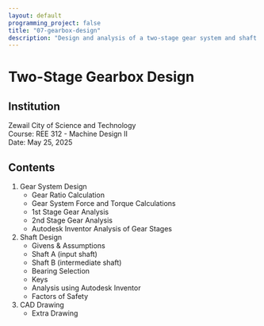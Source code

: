 ```yaml
---
layout: default
programming_project: false
title: "07-gearbox-design"
description: "Design and analysis of a two-stage gear system and shaft design for REE 312, including gear ratio, torque calculations, and Autodesk Inventor analysis. "
---
```

# Two-Stage Gearbox Design

## Institution
Zewail City of Science and Technology  
Course: REE 312 - Machine Design II    
Date: May 25, 2025

## Contents
1. Gear System Design
   - Gear Ratio Calculation
   - Gear System Force and Torque Calculations
   - 1st Stage Gear Analysis
   - 2nd Stage Gear Analysis
   - Autodesk Inventor Analysis of Gear Stages
2. Shaft Design
   - Givens & Assumptions
   - Shaft A (input shaft)
   - Shaft B (intermediate shaft)
   - Bearing Selection
   - Keys
   - Analysis using Autodesk Inventor
   - Factors of Safety
3. CAD Drawing
   - Extra Drawing


